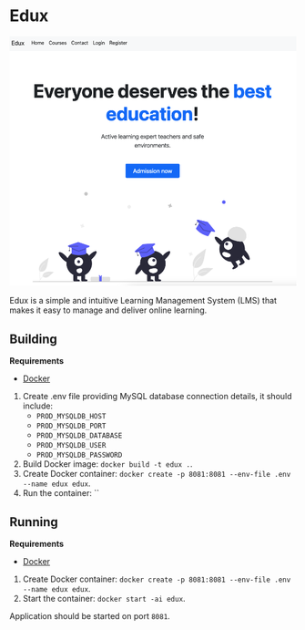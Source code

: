 # Edux

![Edux's homepage](docs/images/edux_homepage.png)

Edux is a simple and intuitive Learning Management System (LMS) that makes it easy to manage and deliver online
learning.

## Building

**Requirements**

- [Docker](https://www.docker.com/products/docker-desktop)

1. Create .env file providing MySQL database connection details, it should include:
    - `PROD_MYSQLDB_HOST`
    - `PROD_MYSQLDB_PORT`
    - `PROD_MYSQLDB_DATABASE`
    - `PROD_MYSQLDB_USER`
    - `PROD_MYSQLDB_PASSWORD`
2. Build Docker image: `docker build -t edux .`.
3. Create Docker container: `docker create -p 8081:8081 --env-file .env --name edux edux`.
4. Run the container: ``

## Running

**Requirements**

- [Docker](https://www.docker.com/products/docker-desktop)

1. Create Docker container: `docker create -p 8081:8081 --env-file .env --name edux edux`.
2. Start the container: `docker start -ai edux`.

Application should be started on port `8081`.